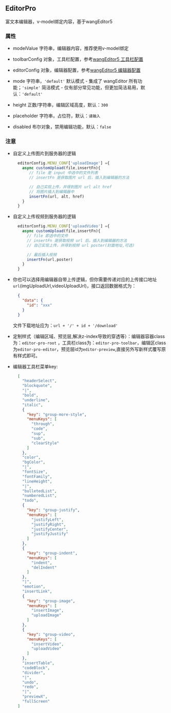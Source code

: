 ## EditorPro

富文本编辑器，v-model绑定内容，基于wangEditor5

### 属性

* modelValue 字符串，编辑器内容，推荐使用v-model绑定

* toolbarConfig 对象，工具栏配置，参考[wangEditor5 工具栏配置](https://www.wangeditor.com/v5/toolbar-config.html)

* editorConfig 对象，编辑器配置，参考[wangEditor5 编辑器配置](https://www.wangeditor.com/v5/editor-config.html)

* mode 字符串，`'default'` 默认模式 - 集成了 wangEditor 所有功能；`'simple'` 简洁模式 -
  仅有部分常见功能，但更加简洁易用，默认：`'default'`

* height 正数/字符串，编辑区域高度，默认：`300`

* placeholder 字符串，占位符，默认：`请输入`

* disabled 布尔对象，禁用编辑功能，默认：`false`

### 注意

* 自定义上传图片到服务器的逻辑
  ```javascript
    editorConfig.MENU_CONF['uploadImage'] ={
      async customUpload(file,insertFn){
         // file 是 input 中选中的文件列表
         // insertFn 是获取图片 url 后，插入到编辑器的方法
  
         // 自己实现上传，并得到图片 url alt href
         // 将图片插入到编辑器中
         insertFn(url, alt, href)
      }
    }
  ```
* 自定义上传视频到服务器的逻辑
  ```javascript
    editorConfig.MENU_CONF['uploadVideo'] ={
      async customUpload(file,insertFn){
        // file 即选中的文件
        // insertFn 是获取视频 url 后，插入到编辑器的方法
        // 自己实现上传，并得到视频 url poster(封面地址,可选)
  
        // 最后插入视频
        insertFn(url,poster)
      }
    }
  ```

* 你也可以选择用编辑器自带上传逻辑，但你需要传递对应的上传接口地址`url`(imgUploadUrl,videoUploadUrl)，接口返回数据格式为：

  ```json
    {
      "data": {
        "id": "xxx"
      }
    }
  ```

  文件下载地址应为：`url + '/' + id + '/download'`

* 定制样式（编辑区域、预览层,解决z-index导致的穿透等）：编辑器容器class为：`editor-pro-root`
  ，工具栏class为：`editor-pro-toolbar`，编辑区class为`editor-pro-editor`，预览层id为`editor-preview`,直接另外写新样式覆写原有样式即可。

* 编辑器工具栏菜单key:
  ```json
    [
      "headerSelect",
      "blockquote",
      "|",
      "bold",
      "underline",
      "italic",
      {
        "key": "group-more-style",
        "menuKeys": [
          "through",
          "code",
          "sup",
          "sub",
          "clearStyle"
        ]
      },
      "color",
      "bgColor",
      "|",
      "fontSize",
      "fontFamily",
      "lineHeight",
      "|",
      "bulletedList",
      "numberedList",
      "todo",
      {
        "key": "group-justify",
        "menuKeys": [
          "justifyLeft",
          "justifyRight",
          "justifyCenter",
          "justifyJustify"
        ]
      },
      {
        "key": "group-indent",
        "menuKeys": [
          "indent",
          "delIndent"
        ]
      },
      "|",
      "emotion",
      "insertLink",
      {
        "key": "group-image",
        "menuKeys": [
          "insertImage",
          "uploadImage"
        ]
      },
      {
        "key": "group-video",
        "menuKeys": [
          "insertVideo",
          "uploadVideo"
        ]
      },
      "insertTable",
      "codeBlock",
      "divider",
      "|",
      "undo",
      "redo",
      "|",
      "previewX",
      "fullScreen"
    ]
  ```
